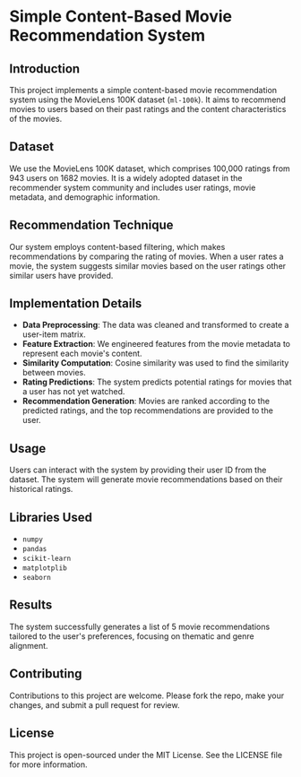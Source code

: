# Simple Content-Based Movie Recommendation System

## Introduction
This project implements a simple content-based movie recommendation system using the MovieLens 100K dataset (`ml-100k`). It aims to recommend movies to users based on their past ratings and the content characteristics of the movies.

## Dataset
We use the MovieLens 100K dataset, which comprises 100,000 ratings from 943 users on 1682 movies. It is a widely adopted dataset in the recommender system community and includes user ratings, movie metadata, and demographic information.

## Recommendation Technique
Our system employs content-based filtering, which makes recommendations by comparing the rating of movies. When a user rates a movie, the system suggests similar movies based on the user ratings other similar users have provided.

## Implementation Details
- **Data Preprocessing**: The data was cleaned and transformed to create a user-item matrix.
- **Feature Extraction**: We engineered features from the movie metadata to represent each movie's content.
- **Similarity Computation**: Cosine similarity was used to find the similarity between movies.
- **Rating Predictions**: The system predicts potential ratings for movies that a user has not yet watched.
- **Recommendation Generation**: Movies are ranked according to the predicted ratings, and the top recommendations are provided to the user.

## Usage
Users can interact with the system by providing their user ID from the dataset. The system will generate movie recommendations based on their historical ratings.

## Libraries Used
- `numpy`
- `pandas`
- `scikit-learn`
- `matplotplib`
- `seaborn` 

## Results
The system successfully generates a list of 5 movie recommendations tailored to the user's preferences, focusing on thematic and genre alignment.



## Contributing
Contributions to this project are welcome. Please fork the repo, make your changes, and submit a pull request for review.

## License
This project is open-sourced under the MIT License. See the LICENSE file for more information.
